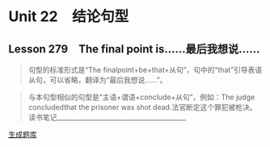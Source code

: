 ﻿ # Unit 22　结论句型
 ## Lesson 279　The final point is……最后我想说……
 
> 句型的标准形式是“The finalpoint+be+that+从句”，句中的“that”引导表语从句，可以省略，翻译为“最后我想说……”。

> 与本句型相似的句型是“主语+谓语+conclude+从句”，例如：The judge concludedthat the prisoner was shot dead.法官断定这个罪犯被枪决。读书笔记________________________________________


 [生成题库](./sentence/f279.json)